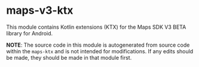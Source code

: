 maps-v3-ktx
===========

This module contains Kotlin extensions (KTX) for the Maps SDK V3 BETA library for Android. 

**NOTE**: The source code in this module is autogenerated from source code within the `maps-ktx` 
and is not intended for modifications. If any edits should be made, they should be made in that 
module first.